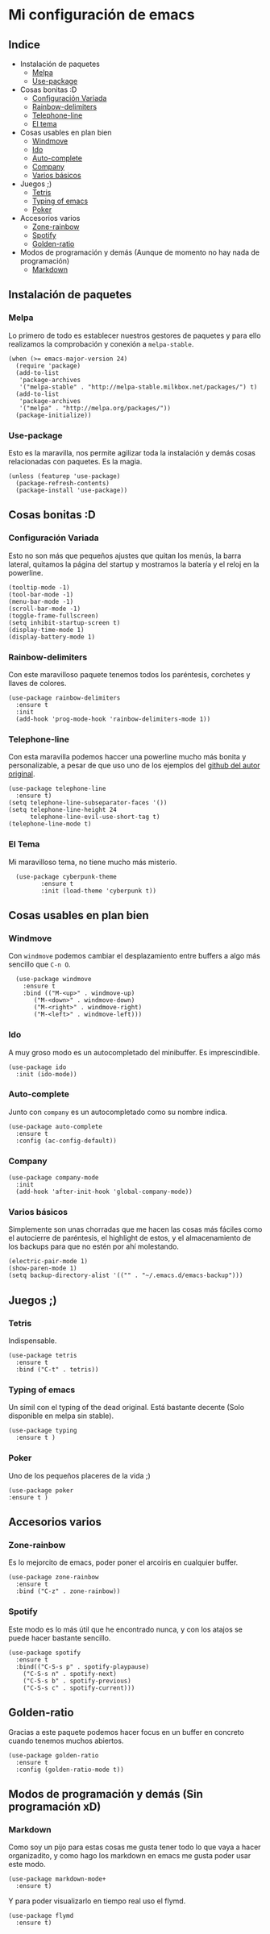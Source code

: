 # Mi configuración de emacs

## Indice
* Instalación de paquetes
  * [Melpa](https://github.com/Alfedi/.emacs.d#melpa)
  * [Use-package](https://github.com/Alfedi/.emacs.d#use-package)
* Cosas bonitas :D
  * [Configuración Variada](https://github.com/Alfedi/.emacs.d#configuración-variada)
  * [Rainbow-delimiters](https://github.com/Alfedi/.emacs.d#rainbow-delimiters)
  * [Telephone-line](https://github.com/Alfedi/.emacs.d#telephone-line)
  * [El tema](https://github.com/Alfedi/.emacs.d#el-tema)
* Cosas usables en plan bien
  * [Windmove](https://github.com/Alfedi/.emacs.d#windmove)
  * [Ido](https://github.com/Alfedi/.emacs.d#ido)
  * [Auto-complete](https://github.com/Alfedi/.emacs.d#autocomplete)
  * [Company](https://github.com/Alfedi/.emacs.d#company)
  * [Varios básicos](https://github.com/Alfedi/.emacs.d#varios-básicos)
* Juegos ;)
  * [Tetris](https://github.com/Alfedi/.emacs.d#tetris)
  * [Typing of emacs](https://github.com/Alfedi/.emacs.d#typing-of-emacs)
  * [Poker](https://github.com/Alfedi/.emacs.d#poker)
* Accesorios varios
  * [Zone-rainbow](https://github.com/Alfedi/.emacs.d#zone-rainbow)
  * [Spotify](https://github.com/Alfedi/.emacs.d#spotify)
  * [Golden-ratio](https://github.com/Alfedi/.emacs.d#golden-ratio)
* Modos de programación y demás (Aunque de momento no hay nada de programación)
  * [Markdown](https://github.com/Alfedi/.emacs.d#markdown)

## Instalación de paquetes

### Melpa
Lo primero de todo es establecer nuestros gestores de paquetes y para ello realizamos la comprobación y conexión a `melpa-stable`.
```emacs-lisp
(when (>= emacs-major-version 24)
  (require 'package)
  (add-to-list
   'package-archives
   '("melpa-stable" . "http://melpa-stable.milkbox.net/packages/") t)
  (add-to-list
   'package-archives
   '("melpa" . "http://melpa.org/packages/"))
  (package-initialize))
```
### Use-package
Esto es la maravilla, nos permite agilizar toda la instalación y demás cosas relacionadas con paquetes. Es la magia.
```emacs-lisp
(unless (featurep 'use-package)
  (package-refresh-contents)
  (package-install 'use-package))
```

## Cosas bonitas :D

### Configuración Variada
Esto no son más que pequeños ajustes que quitan los menús, la barra lateral, quitamos la página del startup y mostramos la batería y el reloj en la powerline.
```emacs-lisp
(tooltip-mode -1)
(tool-bar-mode -1)
(menu-bar-mode -1)
(scroll-bar-mode -1)
(toggle-frame-fullscreen)
(setq inhibit-startup-screen t)
(display-time-mode 1)
(display-battery-mode 1)
```

### Rainbow-delimiters
Con este maravilloso paquete tenemos todos los paréntesis, corchetes y llaves de colores.
```emacs-lisp
(use-package rainbow-delimiters
  :ensure t
  :init
  (add-hook 'prog-mode-hook 'rainbow-delimiters-mode 1))
```

### Telephone-line
Con esta maravilla podemos haccer una powerline mucho más bonita y personalizable, a pesar de que uso uno de los ejemplos del [github del autor original](https://github.com/dbordak/telephone-line).
```emacs-lisp
(use-package telephone-line
  :ensure t)
(setq telephone-line-subseparator-faces '())
(setq telephone-line-height 24
      telephone-line-evil-use-short-tag t)
(telephone-line-mode t)
```

### El Tema
Mi maravilloso tema, no tiene mucho más misterio.
```emacs-lisp
  (use-package cyberpunk-theme
	     :ensure t
	     :init (load-theme 'cyberpunk t))
```
## Cosas usables en plan bien

### Windmove
Con `windmove` podemos cambiar el desplazamiento entre buffers a algo más sencillo que `C-n O`.
```emacs-lisp
  (use-package windmove
    :ensure t
    :bind (("M-<up>" . windmove-up)
	   ("M-<down>" . windmove-down)
	   ("M-<right>" . windmove-right)
	   ("M-<left>" . windmove-left)))
```

### Ido
A muy groso modo es un autocompletado del minibuffer. Es imprescindible.
```emacs-lisp
(use-package ido
  :init (ido-mode))
```

### Auto-complete
Junto con `company` es un autocompletado como su nombre indica.
```emacs-lisp
(use-package auto-complete
  :ensure t
  :config (ac-config-default))
```

### Company
```emacs-lisp
(use-package company-mode
  :init
  (add-hook 'after-init-hook 'global-company-mode))
```

### Varios básicos
Simplemente son unas chorradas que me hacen las cosas más fáciles como el autocierre de paréntesis, el highlight de estos, y el almacenamiento de los backups para que no estén por ahí molestando.
```emacs-lisp
(electric-pair-mode 1)
(show-paren-mode 1)
(setq backup-directory-alist '(("" . "~/.emacs.d/emacs-backup")))
```

## Juegos ;)

### Tetris
Indispensable.
```emacs-lisp
(use-package tetris
  :ensure t
  :bind ("C-t" . tetris))
```

### Typing of emacs
Un símil con el typing of the dead original. Está bastante decente (Solo disponible en melpa sin stable).
```emacs-lisp
(use-package typing
  :ensure t )
```

### Poker
Uno de los pequeños placeres de la vida ;)
```emacs-lisp
(use-package poker
:ensure t )
```
## Accesorios varios

### Zone-rainbow
Es lo mejorcito de emacs, poder poner el arcoiris en cualquier buffer.
```emacs-lisp
(use-package zone-rainbow
  :ensure t
  :bind ("C-z" . zone-rainbow))
```

### Spotify
Este modo es lo más útil que he encontrado nunca, y con los atajos se puede hacer bastante sencillo.
```emacs-lisp
(use-package spotify
  :ensure t
  :bind(("C-S-s p" . spotify-playpause)
	("C-S-s n" . spotify-next)
	("C-S-s b" . spotify-previous)
	("C-S-s c" . spotify-current)))
```
## Golden-ratio
Gracias a este paquete podemos hacer focus en un buffer en concreto cuando tenemos muchos abiertos.
```emacs-lisp
(use-package golden-ratio
  :ensure t
  :config (golden-ratio-mode t))
```

## Modos de programación y demás (Sin programación xD)

### Markdown
Como soy un pijo para estas cosas me gusta tener todo lo que vaya a hacer organizadito, y como hago los markdown en emacs me gusta poder usar este modo.
```emacs-lisp
(use-package markdown-mode+
  :ensure t)
```
Y para poder visualizarlo en tiempo real uso el flymd.
```emacs-lisp
(use-package flymd
  :ensure t)
```
